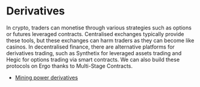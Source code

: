 # Derivatives

In crypto, traders can monetise through various strategies such as options or futures leveraged contracts. Centralised exchanges typically provide these tools, but these exchanges can harm traders as they can become like casinos. In decentralised finance, there are alternative platforms for derivatives trading, such as Synthetix for leveraged assets trading and Hegic for options trading via smart contracts. We can also build these protocols on Ergo thanks to Multi-Stage Contracts. 



*  [Mining power derivatives](https://www.ergoforum.org/t/mining-power-derivatives-two-tokens-approach/277)

